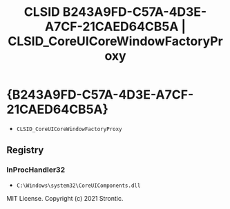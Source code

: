 ﻿---
title: "CLSID B243A9FD-C57A-4D3E-A7CF-21CAED64CB5A | CLSID_CoreUICoreWindowFactoryProxy"
excerpt: What is COM-Object CLSID B243A9FD-C57A-4D3E-A7CF-21CAED64CB5A?
---

# {B243A9FD-C57A-4D3E-A7CF-21CAED64CB5A}

* `CLSID_CoreUICoreWindowFactoryProxy`

## Registry


### InProcHandler32

* `C:\Windows\system32\CoreUIComponents.dll`

MIT License. Copyright (c) 2021 Strontic.



